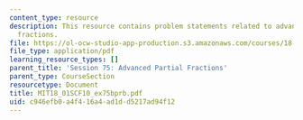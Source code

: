 ```yaml
---
content_type: resource
description: This resource contains problem statements related to advanced partial
  fractions.
file: https://ol-ocw-studio-app-production.s3.amazonaws.com/courses/18-01sc-single-variable-calculus-fall-2010/c946efb0a4f416a4ad1dd5217ad94f12_MIT18_01SCF10_ex75bprb.pdf
file_type: application/pdf
learning_resource_types: []
parent_title: 'Session 75: Advanced Partial Fractions'
parent_type: CourseSection
resourcetype: Document
title: MIT18_01SCF10_ex75bprb.pdf
uid: c946efb0-a4f4-16a4-ad1d-d5217ad94f12
---
```

